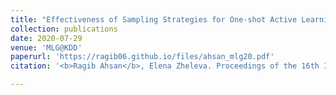```yaml
---
title: "Effectiveness of Sampling Strategies for One-shot Active Learning from Relational Data"
collection: publications
date: 2020-07-29
venue: 'MLG@KDD'
paperurl: 'https://ragib06.github.io/files/ahsan_mlg20.pdf'
citation: '<b>Ragib Ahsan</b>, Elena Zheleva. Proceedings of the 16th International Workshop on Mining and Learning with Graphs (MLG 2020)'

---
```


